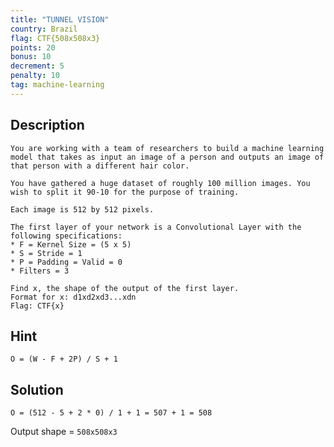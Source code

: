 ```yaml
---
title: "TUNNEL VISION"
country: Brazil
flag: CTF{508x508x3}
points: 20
bonus: 10
decrement: 5
penalty: 10
tag: machine-learning
---
```


## Description

```
You are working with a team of researchers to build a machine learning model that takes as input an image of a person and outputs an image of that person with a different hair color.

You have gathered a huge dataset of roughly 100 million images. You wish to split it 90-10 for the purpose of training.

Each image is 512 by 512 pixels.

The first layer of your network is a Convolutional Layer with the following specifications:
* F = Kernel Size = (5 x 5)
* S = Stride = 1
* P = Padding = Valid = 0
* Filters = 3

Find x, the shape of the output of the first layer.
Format for x: d1xd2xd3...xdn
Flag: CTF{x}
```

## Hint

```
O = (W - F + 2P) / S + 1
```

## Solution

`O = (512 - 5 + 2 * 0) / 1 + 1 = 507 + 1 = 508`

Output shape = `508x508x3`
